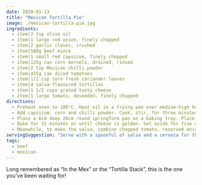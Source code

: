 ```yaml
---
date: 2020-01-13
title: "Mexican Tortilla Pie"
image: ./mexican-tortilla-pie.jpg
ingredients:
  - item|2 tsp olive oil
  - item|1 large red onion, finely chopped
  - item|2 garlic cloves, crushed
  - item|500g beef mince
  - item|1 small red capsicum, finely chopped
  - item|125g can corn kernels, drained, rinsed
  - item|2 tsp Mexican chilli powder
  - item|415g can diced tomatoes
  - item|1/2 cup torn fresh coriander leaves
  - item|4 salsa-flavoured tortillas
  - item|1 1/2 cups grated tasty cheese
  - item|1 large tomato, deseeded, finely chopped
directions:
  - Preheat oven to 180°C. Heat oil in a frying pan over medium-high heat. Reserve two tablespoons of onion. Add garlic and remaining onion to pan. Cook, stirring, for three minutes or until soft. Add mince. Cook, breaking up mince with a wooden spoon, for eight minutes or until browned.
  - Add capsicum, corn and chilli powder. Cook, stir, for three minutes or until capsicum is just tender. Stir in diced tomatoes. Reduce head to medium. Simmer, stirring, for five minutes or until mixture is thick. Add half the coriander. Season with salt. Stir to combine. Set aside for ten minutes to cool.
  - Place a 6cm deep 20cm round springform pan on a baking tray. Place one tortilla in the base of pan. Spread 1/3 of the mince mixture over tortilla. Sprinkle with 1/3 cup of cheese. Repeat layers twice with remaining tortillas, mince mixture and cheese, finishing with one tortilla. Sprinkle with remaining cheese.
  - Bake for 15 minutes or until cheese is golden. Set aside for five minutes before removing from pan.
  - Meanwhile, to make the salsa, combine chopped tomato, reserved onion and coriander in a bowl.
servingSuggestion: "Serve with a spoonful of salsa and a cerveza for the adults!"
tags:
  - beef
  - mexican
---
```


Long remembered as “In the Mex” or the “Tortilla Stack”, this is the one you’ve been waiting for!

